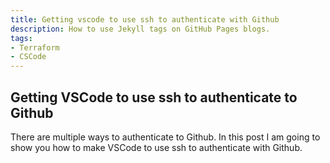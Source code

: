 ```yaml
---
title: Getting vscode to use ssh to authenticate with Github
description: How to use Jekyll tags on GitHub Pages blogs.
tags:
- Terraform
- CSCode
---
```


## Getting VSCode to use ssh to authenticate to Github

There are multiple ways to authenticate to Github. In this post I am going to show you how to make VSCode to use ssh to authenticate with Github.
